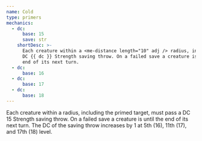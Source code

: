 ```yaml
---
name: Cold
type: primers
mechanics:
  - dc:
      base: 15
      save: str
    shortDesc: >-
      Each creature within a <me-distance length="10" adj /> radius, including the primed target, must pass a
      DC {{ dc }} Strength saving throw. On a failed save a creature is <me-condition id="frozen" /> until the
      end of its next turn.
  - dc:
      base: 16
  - dc:
      base: 17
  - dc:
      base: 18
---
```

Each creature within a <me-distance length="10" adj /> radius, including the primed target, must pass a
DC 15 Strength saving throw. On a failed save a creature is <me-condition id="frozen" /> until the end of its next turn. The DC of the saving
throw increases by 1 at 5th (16), 11th (17), and 17th (18) level.

